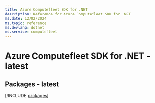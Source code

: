 ```yaml
---
title: Azure Computefleet SDK for .NET
description: Reference for Azure Computefleet SDK for .NET
ms.date: 12/02/2024
ms.topic: reference
ms.devlang: dotnet
ms.service: computefleet
---
```

# Azure Computefleet SDK for .NET - latest
## Packages - latest
[!INCLUDE [packages](computefleet-index.md)]